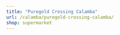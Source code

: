 ```yaml
---
title: "Puregold Crossing Calamba"
url: /calamba/puregold-crossing-calamba/
shop: supermarket
---
```

